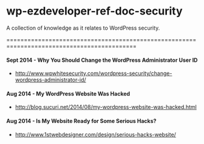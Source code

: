 wp-ezdeveloper-ref-doc-security
===============================

A collection of knowledge as it relates to WordPress security.

===========================================================================================


#### Sept 2014 - Why You Should Change the WordPress Administrator User ID
- http://www.wpwhitesecurity.com/wordpress-security/change-wordpress-administrator-id/

#### Aug 2014 - My WordPress Website Was Hacked
- http://blog.sucuri.net/2014/08/my-wordpress-website-was-hacked.html


#### Aug 2014 - Is My Website Ready for Some Serious Hacks?
- http://www.1stwebdesigner.com/design/serious-hacks-website/
